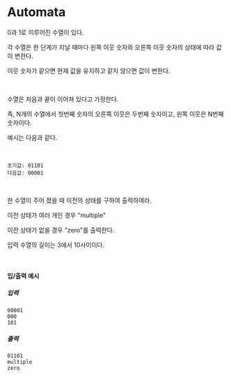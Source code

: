 # Automata

0과 1로 이루어진 수열이 있다.

각 수열은 한 단계가 지날 때마다 왼쪽 이웃 숫자와 오른쪽 이웃 숫자의 상태에 따라 값이 변한다.

이웃 숫자가 같으면 현재 값을 유지하고 같지 않으면 값이 변한다.

<br>

수열은 처음과 끝이 이어져 있다고 가정한다.

즉, N개의 수열에서 첫번째 숫자의 오른쪽 이웃은 두번째 숫자이고, 왼쪽 이웃은 N번째 숫자이다.

예시는 다음과 같다.

<br>

```
초기값: 01101
다음값: 00001
```

<br>

한 수열이 주어 졌을 때 이전의 상태를 구하여 출력하여라.

이전 상태가 여러 개인 경우 "multiple"

이전 상태가 없을 경우 "zero"를 출력한다.

입력 수열의 길이는 3에서 10사이이다.

<br>

#### 입/출력 예시

##### 입력
```
00001
000
101
```

##### 출력
```
01101
multiple
zero
```
